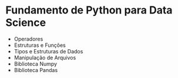 # Fundamento de Python para Data Science
- Operadores
- Estruturas e Funções
- Tipos e Estruturas de Dados
- Manipulação de Arquivos
- Biblioteca Numpy
- Biblioteca Pandas
